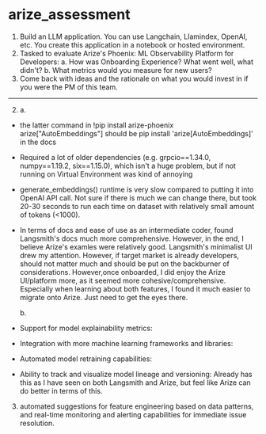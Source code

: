# arize_assessment
1. Build an LLM application. You can use Langchain, Llamindex, OpenAI, etc. You create this application in a notebook or hosted environment.
2. Tasked to evaluate Arize's Phoenix: ML Observability Platform for Developers:
  a. How was Onboarding Experience? What went well, what didn't?
  b. What metrics would you measure for new users?
3. Come back with ideas and the rationale on what you would invest in if you were the PM of this team.
________________________________________________________________________________________________________________________________________________

2. a.
- the latter command in !pip install arize-phoenix arize["AutoEmbeddings"] should be pip install 'arize[AutoEmbeddings]’ in the docs
- Required a lot of older dependencies (e.g. grpcio==1.34.0, numpy==1.19.2, six==1.15.0), which isn't a huge problem, but if not running on Virtual Environment was kind of annoying
- generate_embeddings() runtime is very slow compared to putting it into OpenAI API call. Not sure if there is much we can change there, but took 20-30 seconds to run each time on dataset with relatively small amount of tokens (<1000).
- In terms of docs and ease of use as an intermediate coder, found Langsmith's docs much more comprehensive. However, in the end, I believe Arize's examles were relatively good. Langsmith's minimalist UI drew my attention. However, if target market is already developers, should not matter much and should be put on the backburner of considerations. However,once onboarded, I did enjoy the Arize UI/platform more, as it seemed more cohesive/comprehensive. Especially when learning about both features, I found it much easier to migrate onto Arize. Just need to get the eyes there.
  
   b.
- Support for model explainability metrics: 
- Integration with more machine learning frameworks and libraries:
- Automated model retraining capabilities:
- Ability to track and visualize model lineage and versioning: Already has this as I have seen on both Langsmith and Arize, but feel like Arize can do better in terms of this.

3. automated suggestions for feature engineering based on data patterns, and real-time monitoring and alerting capabilities for immediate issue resolution.

